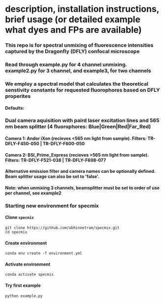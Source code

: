 # description, installation instructions, brief usage (or detailed example what dyes and FPs are available)
### This repo is for spectral unmixing of fluorescence intensities captured by the Dragonfly (DFLY) confocal microscope
### Read through example.py for 4 channel unmixing. example2.py for 3 channel, and example3, for two channels
### We employ a spectral model that calculates the theoretical senstivity constants for requested fluorophores based on DFLY properites
#### Defaults:
### Dual camera aquisition with paird laser excitation lines and 565 nm beam splitter (4 fluorophores: Blue|Green|Red|Far_Red)
####     Camera 1: Andor iXon (recieves <565 nm light from sample). Filters: TR-DFLY-F450-050 | TR-DFLY-F600-050
####    Camera 2: BSI_Prime_Express (recieves >565 nm light from sample). Filters: TR-DFLY-F521-038 | TR-DFLY-F698-077
####     Alternative emission filter and camera names can be optionally defined. Beam splitter usage can also be set to 'false'.
####        Note: when unmixing 3 channels, beamsplitter must be set to order of use per channel, see example2

### Starting new environment for specmix

#### Clone `specmix`
```
git clone https://github.com/abhineetram/specmix.git
cd specmix
```

#### Create environment
```
conda env create -f environment.yml
```

#### Activate environment
```
conda activate specmix
```

#### Try first example
```
python example.py
```
